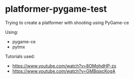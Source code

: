 # platformer-pygame-test
Trying to create a platformer with shooting using PyGame-ce

Using:
- pygame-ce
- pytmx

Tutorials used:
- https://www.youtube.com/watch?v=8OMghdHP-zs
- https://www.youtube.com/watch?v=GMBqjxcKogA
